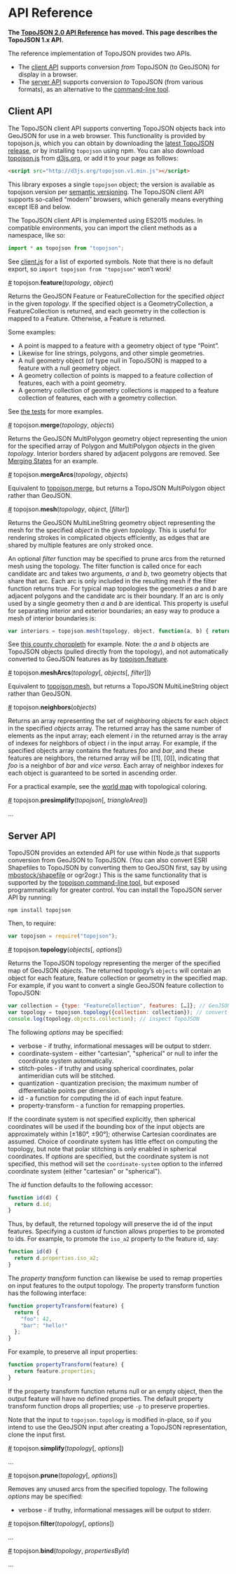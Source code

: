 # API Reference

**The [TopoJSON 2.0 API Reference](https://github.com/topojson/topojson/blob/master/README.md) has moved. This page describes the TopoJSON 1.x API.**

The reference implementation of TopoJSON provides two APIs.

* The [client API](#client-api) supports conversion _from_ TopoJSON (to GeoJSON) for display in a browser.
* The [server API](#server-api) supports conversion _to_ TopoJSON (from various formats), as an alternative to the [command-line tool](Command-Line-Reference).

## Client API

The TopoJSON client API supports converting TopoJSON objects back into GeoJSON for use in a web browser. This functionality is provided by topojson.js, which you can obtain by downloading the [latest TopoJSON release](https://github.com/mbostock/topojson/releases/latest), or by installing `topojson` using npm. You can also download [topojson.js](https://d3js.org/topojson.v1.js) from [d3js.org](http://d3js.org), or add it to your page as follows:

```html
<script src="http://d3js.org/topojson.v1.min.js"></script>
```

This library exposes a single `topojson` object; the version is available as topojson.version per [semantic versioning](http://semver.org). The TopoJSON client API supports so-called “modern” browsers, which generally means everything except IE8 and below.

The TopoJSON client API is implemented using ES2015 modules. In compatible environments, you can import the client methods as a namespace, like so:

```js
import * as topojson from "topojson";
```

See [client.js](https://github.com/mbostock/topojson/blob/master/client.js) for a list of exported symbols. Note that there is no default export, so `import topojson from "topojson"` won’t work!

<a name="feature" href="#wiki-feature">#</a> topojson.<b>feature</b>(<i>topology</i>, <i>object</i>)

Returns the GeoJSON Feature or FeatureCollection for the specified *object* in the given *topology*. If the specified object is a GeometryCollection, a FeatureCollection is returned, and each geometry in the collection is mapped to a Feature. Otherwise, a Feature is returned.

Some examples:

* A point is mapped to a feature with a geometry object of type “Point”.
* Likewise for line strings, polygons, and other simple geometries.
* A null geometry object (of type null in TopoJSON) is mapped to a feature with a null geometry object.
* A geometry collection of points is mapped to a feature collection of features, each with a point geometry.
* A geometry collection of geometry collections is mapped to a feature collection of features, each with a geometry collection.

See [the tests](https://github.com/mbostock/topojson/blob/master/test/feature-test.js) for more examples.

<a name="merge" href="#wiki-merge">#</a> topojson.<b>merge</b>(<i>topology</i>, <i>objects</i>)

Returns the GeoJSON MultiPolygon geometry object representing the union for the specified array of Polygon and MultiPolygon *objects* in the given *topology*. Interior borders shared by adjacent polygons are removed. See [Merging States](http://bl.ocks.org/mbostock/5416405) for an example.

<a name="mergeArcs" href="#wiki-mergeArcs">#</a> topojson.<b>mergeArcs</b>(<i>topology</i>, <i>objects</i>)

Equivalent to [topojson.merge](#wiki-merge), but returns a TopoJSON MultiPolygon object rather than GeoJSON.

<a name="mesh" href="#wiki-mesh">#</a> topojson.<b>mesh</b>(<i>topology</i>, <i>object</i>, [<i>filter</i>])

Returns the GeoJSON MultiLineString geometry object representing the mesh for the specified *object* in the given *topology*. This is useful for rendering strokes in complicated objects efficiently, as edges that are shared by multiple features are only stroked once.

An optional *filter* function may be specified to prune arcs from the returned mesh using the topology. The filter function is called once for each candidate arc and takes two arguments, *a* and *b*, two geometry objects that share that arc. Each arc is only included in the resulting mesh if the filter function returns true. For typical map topologies the geometries *a* and *b* are adjacent polygons and the candidate arc is their boundary. If an arc is only used by a single geometry then *a* and *b* are identical. This property is useful for separating interior and exterior boundaries; an easy way to produce a mesh of interior boundaries is:

```js
var interiors = topojson.mesh(topology, object, function(a, b) { return a !== b; });
```

See [this county choropleth](http://bl.ocks.org/mbostock/4060606) for example. Note: the *a* and *b* objects are TopoJSON objects (pulled directly from the topology), and not automatically converted to GeoJSON features as by [topojson.feature](#wiki-feature).

<a name="meshArcs" href="#wiki-meshArcs">#</a> topojson.<b>meshArcs</b>(<i>topology</i>[, <i>objects</i>[, <i>filter</i>]])

Equivalent to [topojson.mesh](#wiki-mesh), but returns a TopoJSON MultiLineString object rather than GeoJSON.

<a name="neighbors" href="#wiki-neighbors">#</a> topojson.<b>neighbors</b>(<i>objects</i>)

Returns an array representing the set of neighboring objects for each object in the specified *objects* array. The returned array has the same number of elements as the input array; each element *i* in the returned array is the array of indexes for neighbors of object *i* in the input array. For example, if the specified objects array contains the features *foo* and *bar*, and these features are neighbors, the returned array will be [​[1], [0]​], indicating that *foo* is a neighbor of *bar* and *vice versa*. Each array of neighbor indexes for each object is guaranteed to be sorted in ascending order.

For a practical example, see the [world map](http://bl.ocks.org/mbostock/4180634) with topological coloring.

<a name="presimplify" href="#wiki-presimplify">#</a> topojson.<b>presimplify</b>(<i>topojson</i>[, <i>triangleArea</i>])

…

## Server API

TopoJSON provides an extended API for use within Node.js that supports conversion from GeoJSON to TopoJSON. (You can also convert ESRI Shapefiles to TopoJSON by converting them to GeoJSON first, say by using [mbostock/shapefile](https://github.com/mbostock/shapefile) or ogr2ogr.) This is the same functionality that is supported by the [topojson command-line tool](Command-Line-Reference), but exposed programmatically for greater control. You can install the TopoJSON server API by running:

```
npm install topojson
```

Then, to require:

```js
var topojson = require("topojson");
```

<a name="topology" href="#wiki-topology">#</a> topojson.<b>topology</b>(<i>objects</i>[, <i>options</i>])

Returns the TopoJSON topology representing the merger of the specified map of GeoJSON *objects*. The returned topology’s `objects` will contain an object for each feature, feature collection or geometry in the specified map. For example, if you want to convert a single GeoJSON feature collection to TopoJSON:

```js
var collection = {type: "FeatureCollection", features: […]}; // GeoJSON
var topology = topojson.topology({collection: collection}); // convert to TopoJSON
console.log(topology.objects.collection); // inspect TopoJSON
```

The following *options* may be specified:

* verbose - if truthy, informational messages will be output to stderr.
* coordinate-system - either "cartesian", "spherical" or null to infer the coordinate system automatically.
* stitch-poles - if truthy and using spherical coordinates, polar antimeridian cuts will be stitched.
* quantization - quantization precision; the maximum number of differentiable points per dimension.
* id - a function for computing the id of each input feature.
* property-transform - a function for remapping properties.

If the coordinate system is not specified explicitly, then spherical coordinates will be used if the bounding box of the input objects are approximately within [±180°, ±90°]; otherwise Cartesian coordinates are assumed. Choice of coordinate system has little effect on computing the topology, but note that polar stitching is only enabled in spherical coordinates. If *options* are specified, but the coordinate system is not specified, this method will set the `coordinate-system` option to the inferred coordinate system (either "cartesian" or "spherical").

The *id* function defaults to the following accessor:

```js
function id(d) {
  return d.id;
}
```

Thus, by default, the returned topology will preserve the id of the input features. Specifying a custom *id* function allows properties to be promoted to ids. For example, to promote the `iso_a2` property to the feature id, say:

```js
function id(d) {
  return d.properties.iso_a2;
}
```

The *property transform* function can likewise be used to remap properties on input features to the output topology. The property transform function has the following interface:

```js
function propertyTransform(feature) {
  return {
    "foo": 42,
    "bar": "hello!"
  };
}
```

For example, to preserve all input properties:

```js
function propertyTransform(feature) {
  return feature.properties;
}
```

If the property transform function returns null or an empty object, then the output feature will have no defined properties. The default property transform function drops all properties; use `-p` to preserve properties.

Note that the input to `topojson.topology` is modified in-place, so if you intend to use the GeoJSON input after creating a TopoJSON representation, clone the input first.

<a href="#wiki-simplify" name="simplify">#</a> topojson.<b>simplify</b>(<i>topology</i>[, <i>options</i>])

…

<a href="#wiki-prune" name="prune">#</a> topojson.<b>prune</b>(<i>topology</i>[, <i>options</i>])

Removes any unused arcs from the specified topology. The following *options* may be specified:

* verbose - if truthy, informational messages will be output to stderr.

<a href="#wiki-filter" name="filter">#</a> topojson.<b>filter</b>(<i>topology</i>[, <i>options</i>])

…

<a href="#wiki-bind" name="bind">#</a> topojson.<b>bind</b>(<i>topology</i>, <i>propertiesById</i>)

…
